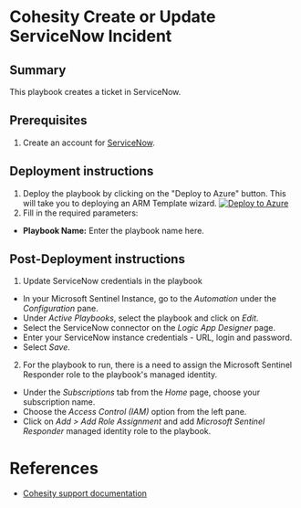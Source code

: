 # Cohesity Create or Update ServiceNow Incident 
## Summary
This playbook creates a ticket in ServiceNow.

## Prerequisites
1. Create an account for [ServiceNow](https://signon.service-now.com/x_snc_sso_auth.do).

## Deployment instructions
1. Deploy the playbook by clicking on the "Deploy to Azure" button. This will take you to deploying an ARM Template wizard.
[![Deploy to Azure](https://aka.ms/deploytoazurebutton)](https://portal.azure.com/#create/Microsoft.Template/uri/https%3A%2F%2Fraw.githubusercontent.com%2Fcohesity%2FAzure-Sentinel%2FCohesitySecurity.internal%2FSolutions%2FCohesitySecurity%2FPlaybooks%2FSNOW-CreateAndUpdateIncident%2Fazuredeploy.json)
2. Fill in the required parameters:
* __Playbook Name:__ Enter the playbook name here.

## Post-Deployment instructions
1. Update ServiceNow credentials in the playbook
* In your Microsoft Sentinel Instance, go to the _Automation_ under the _Configuration_ pane.
* Under _Active Playbooks_, select the playbook and click on _Edit_.
* Select the ServiceNow connector on the _Logic App Designer_ page.
* Enter your ServiceNow instance credentials - URL, login and password.
* Select _Save_.
2. For the playbook to run, there is a need to assign the Microsoft Sentinel Responder role to the playbook's managed identity.
* Under the _Subscriptions_ tab from the _Home_ page, choose your subscription name.
* Choose the _Access Control (IAM)_ option from the left pane.
* Click on _Add > Add Role Assignment_ and add _Microsoft Sentinel Responder_ managed identity role to the playbook. 

#  References
 - [Cohesity support documentation](https://docs.cohesity.com/ui/login?redirectPath=%2FHomePage%2FContent%2FTechGuides%2FTechnicalGuides.htm)
